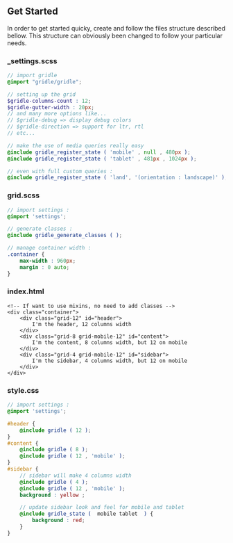 Get Started
-------------------

In order to get started quicky, create and follow the files structure described bellow. This structure can obviously been changed to follow your particular needs.

### _settings.scss

```scss
// import gridle
@import "gridle/gridle";

// setting up the grid
$gridle-columns-count : 12;
$gridle-gutter-width : 20px;
// and many more options like...
// $gridle-debug => display debug colors
// $gridle-direction => support for ltr, rtl
// etc...

// make the use of media queries really easy
@include gridle_register_state ( 'mobile' , null , 480px );
@include gridle_register_state ( 'tablet' , 481px , 1024px );

// even with full custom queries :
@include gridle_register_state ( 'land', '(orientation : landscape)' );
```

### grid.scss

```scss
// import settings :
@import 'settings';

// generate classes :
@include gridle_generate_classes ( );

// manage container width :
.container {
	max-width : 960px;
	margin : 0 auto;
}
```

### index.html

```markup
<!-- If want to use mixins, no need to add classes -->
<div class="container">
	<div class="grid-12" id="header">
		I'm the header, 12 columns width
	</div>
	<div class="grid-8 grid-mobile-12" id="content">
		I'm the content, 8 columns width, but 12 on mobile
	</div>
	<div class="grid-4 grid-mobile-12" id="sidebar">
		I'm the sidebar, 4 columns width, but 12 on mobile
	</div>
</div>
```


### style.css

```scss
// import settings :
@import 'settings';

#header {
	@include gridle ( 12 );
}
#content {
	@include gridle ( 8 );
	@include gridle ( 12 , 'mobile' );
}
#sidebar {
	// sidebar will make 4 columns width
	@include gridle ( 4 );
	@include gridle ( 12 , 'mobile' );
	background : yellow ;

	// update sidebar look and feel for mobile and tablet
	@include gridle_state (  mobile tablet  ) {
		background : red;
	}
}
```
